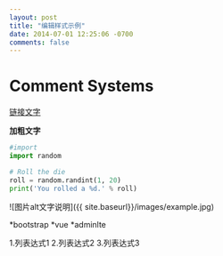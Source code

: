 ```yaml
---
layout: post
title: "编辑样式示例"
date: 2014-07-01 12:25:06 -0700
comments: false
---
```


Comment Systems
===============

[链接文字](https://posativ.org/isso)

**加粗文字**

```python
#import
import random

# Roll the die
roll = random.randint(1, 20)
print('You rolled a %d.' % roll)
```

![图片alt文字说明]({{ site.baseurl}}/images/example.jpg)

*bootstrap
*vue
*adminlte

1.列表达式1
2.列表达式2
3.列表达式3